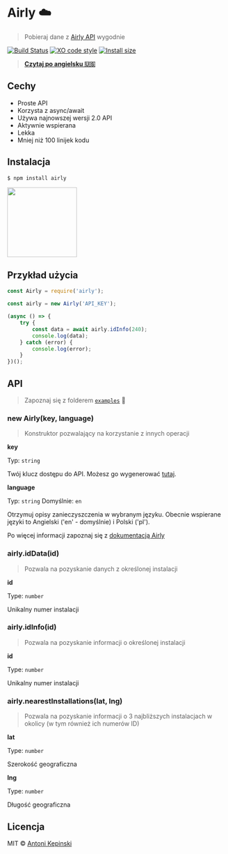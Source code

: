 # Airly :cloud:

> Pobieraj dane z [Airly API](https://developer.airly.eu/docs) wygodnie

[![Build Status](https://travis-ci.org/xxczaki/airly.svg?branch=master)](https://travis-ci.org/xxczaki/airly) 
[![XO code style](https://img.shields.io/badge/code_style-XO-5ed9c7.svg)](https://github.com/xojs/xo) 
[![Install size](https://packagephobia.now.sh/badge?p=airly)](https://packagephobia.now.sh/result?p=airly)

> [**Czytaj po angielsku 🇺🇸**](https://github.com/xxczaki/airly/blob/master/README.md)

## Cechy

* Proste API
* Korzysta z async/await
* Używa najnowszej wersji 2.0 API
* Aktywnie wspierana
* Lekka
* Mniej niż 100 linijek kodu

## Instalacja

```
$ npm install airly
```

<a href="https://www.patreon.com/akepinski">
	<img src="https://c5.patreon.com/external/logo/become_a_patron_button@2x.png" width="160">
</a>


## Przykład użycia

```js
const Airly = require('airly');

const airly = new Airly('API_KEY');

(async () => {
	try {
		const data = await airly.idInfo(240);
		console.log(data);
	} catch (error) {
		console.log(error);
	}
})();
```


## API

> Zapoznaj się z folderem [`examples`](https://github.com/xxczaki/airly/tree/master/examples) :rocket:

### new Airly(key, language)

> Konstruktor pozwalający na korzystanie z innych operacji

**key**

Typ: `string`

Twój klucz dostępu do API. Możesz go wygenerować [tutaj](https://developer.airly.eu/).

**language**

Typ: `string`
Domyślnie: `en`

Otrzymuj opisy zanieczyszczenia w wybranym języku. Obecnie wspierane języki to Angielski ('en' - domyślnie) i Polski ('pl').

Po więcej informacji zapoznaj się z [dokumentacją Airly](https://developer.airly.eu/docs#general.language)

### airly.idData(id)

> Pozwala na pozyskanie danych z określonej instalacji

**id**

Type: `number`

Unikalny numer instalacji

### airly.idInfo(id)

> Pozwala na pozyskanie informacji o określonej instalacji

**id**

Type: `number`

Unikalny numer instalacji

### airly.nearestInstallations(lat, lng)

> Pozwala na pozyskanie informacji o 3 najbliższych instalacjach w okolicy (w tym również ich numerów ID)

**lat**

Type: `number`

Szerokość geograficzna

**lng**

Type: `number`

Długość geograficzna

## Licencja

MIT © [Antoni Kepinski](https://kepinski.me)
